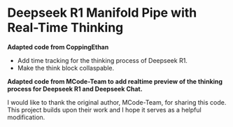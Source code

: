 # Deepseek R1 Manifold Pipe with Real-Time Thinking

**Adapted code from CoppingEthan**

- Add time tracking for the thinking process of Deepseek R1.
- Make the think block collaspable.

**Adapted code from MCode-Team to add realtime preview of the thinking process for Deepseek R1 and Deepseek Chat.**

I would like to thank the original author, MCode-Team, for sharing this code. This project builds upon their work and I hope it serves as a helpful modification.
